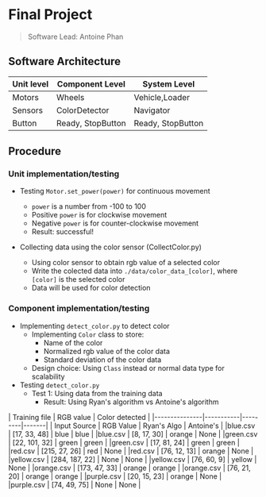 # Final Project
> Software Lead: Antoine Phan

## Software Architecture
| Unit level | Component Level | System Level 	|
|------------|-----------------|----------------|
| Motors     | 	Wheels	       | Vehicle,Loader |
| Sensors    |  ColorDetector  | Navigator      |
| Button     |  Ready, StopButton | Ready, StopButton|

## Procedure
### Unit implementation/testing
- Testing `Motor.set_power(power)` for continuous movement
	- `power` is a number from -100 to 100
	- Positive `power` is for clockwise movement
	- Negative `power` is for counter-clockwise movement
	- Result: successful!

- Collecting data using the color sensor (CollectColor.py)
	- Using color sensor to obtain rgb value of a selected color
	- Write the colected data into `./data/color_data_[color]`, where `[color]` is the selected color
	- Data will be used for color detection

### Component implementation/testing
- Implementing `detect_color.py` to detect color
    - Implementing `Color` class to store:
      - Name of the color
      - Normalized rgb value of the color data
      - Standard deviation of the color data
    - Design choice: Using `Class` instead or normal data type for scalability
- Testing `detect_color.py`
	-  Test 1: Using data from the training data
		- Result: Using Ryan's algorithm vs Antoine's algorithm

| Training file | RGB value | Color detected  | 
|---------------|-----------|---------|-------|
| Input Source | RGB Value | Ryan's Algo | Antoine's |
|blue.csv 	| [17, 33, 48] 	| blue 	| blue |
|blue.csv 	| [8, 17, 30] 	| orange 	| None |
|green.csv 	| [22, 101, 32] 	| green 	| green |
|green.csv 	| [17, 81, 24] 	| green 	| green |
|red.csv 	| [215, 27, 26] 	| red 	| None |
|red.csv 	| [76, 12, 13] 	| orange 	| None |
|yellow.csv 	| [284, 187, 22] 	| None 	| None |
|yellow.csv 	| [76, 60, 9] 	| yellow 	| None |
|orange.csv 	| [173, 47, 33] 	| orange 	| orange |
|orange.csv 	| [76, 21, 20] 	| orange 	| orange |
|purple.csv 	| [20, 15, 23] 	| orange 	| None |
|purple.csv 	| [74, 49, 75] 	| None 	| None |






